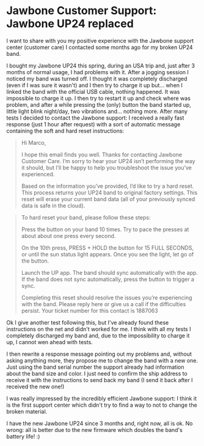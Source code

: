 # Jawbone Customer Support: Jawbone UP24 replaced


I want to share with you my positive experience with the Jawbone support center (customer care) I contacted some months ago for my broken UP24 band.

I bought my Jawbone UP24 this spring, during an USA trip and, just after 3 months of normal usage, I had problems with it.
After a jogging session I noticed my band was turned off. I thought it was completely discharged (even if I was sure it wasn't) and I then try to charge it up but... when I linked the band with the official USB cable, nothing happened. It was impossible to charge it up.
I then try to restart it up and check where was problem, and after a while pressing the (only) button the band started up, little light blink night/day, two vibrations and... nothing more.
After many tests I decided to contact the Jawbone support: I received a really fast response (just 1 hour after request) with a sort of automatic message containing the soft and hard reset instructions:

>Hi Marco,
>
>I hope this email finds you well. Thanks for contacting Jawbone Customer Care. I’m sorry to hear your UP24 isn’t performing the way it should, but I’ll be happy to help you troubleshoot the issue you’ve experienced.
>
>Based on the information you’ve provided, I’d like to try a hard reset. This process returns your UP24 band to original factory settings. This reset will erase your current band data (all of your previously synced data is safe in the cloud).
>




>To hard reset your band, please follow these steps:
>
>Press the button on your band 10 times. Try to pace the presses at about about one press every second.
>
>On the 10th press, PRESS + HOLD the button for 15 FULL SECONDS, or until the sun status light appears. Once you see the light, let go of the button.
>
>Launch the UP app. The band should sync automatically with the app. If the band does not sync automatically, press the button to trigger a sync.
>
>Completing this reset should resolve the issues you’re experiencing with the band. Please reply here or give us a call if the difficulties persist. Your ticket number for this contact is 1887063

Ok I give another test following this, but I've already found these instructions on the net and didn't worked for me.
I think with all my tests I completely discharged my band and, due to the impossibility to charge it up, I cannot wen ahead with tests.

I then rewrite a response message pointing out my problems and, without asking anything more, they propose me to change the band with a new one. Just using the band serial number the support already had information about the band size and color. I just need to confirm the ship address to receive it with the instructions to send back my band (I send it back after I received the new one!)

I was really impressed by the incredibly efficient Jawbone support: I think it is the first support center which didn't try to find a way to not to change the broken material.

I have the new Jawbone UP24 since 3 months and, right now, all is ok. No wrong: all is better due to the new firmware which doubles the band's battery life! :)
